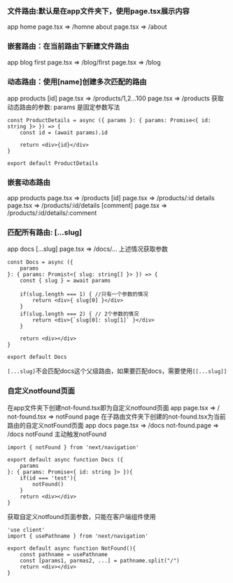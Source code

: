 ### 文件路由:默认是在app文件夹下，使用page.tsx展示内容
app
	home
		page.tsx    => /homne
	about
		page.tsx    => /about 
### 嵌套路由：在当前路由下新建文件路由
app
	blog
		first
			page.tsx   => /blog/first
	page.tsx                   => /blog
	
### 动态路由：使用[name]创建多次匹配的路由

app
	products
		[id]
			page.tsx   => /products/1,2...100 
		page.tsx           => /products
获取动态路由的参数: params 是固定参数写法
```tsx
const ProductDetails = async ({ params }: { params: Promise<{ id: string }> }) => {
	const id = (await params).id

	return <div>{id}</div>
}

export default ProductDetails
```
### 嵌套动态路由
app
	products
	 	page.tsx                                        => /products
	 	[id]
			page.tsx                                => /products/:id
			details
				page.tsx                        => /products/:id/details
				[comment]
					page.tsx                => /products/:id/details/:comment
### 匹配所有路由: [...slug]
app 
	docs
		[...slug]
			page.tsx  => /docs/...
上述情况获取参数
```tsx
const Docs = async ({
	params
}: { params: Promist<{ slug: string[] }> }) => {
	const { slug } = await params

	if(slug.length === 1) { //只有一个参数的情况
		return <div>{ slug[0] }</div>
	}
	if(slug.length === 2) { // 2个参数的情况
		return <div>{`slug[0]: slug[1]` }</div>
	}

	return <div></div>
}

export default Docs
```
``[...slug]``不会匹配docs这个父级路由，如果要匹配docs，需要使用``[[...slug]]``

### 自定义notfound页面
在app文件夹下创建not-found.tsx即为自定义notfound页面
app
	page.tsx          => /
	not-found.tsx => notFound page
在子路由文件夹下创建的not-found.tsx为当前路由的自定义notFound页面
app
	docs
		page.tsx               => /docs
		not-found.page   => /docs notFound
主动触发notFound
```tsx
import { notFound } from 'next/navigation'

export default async function Docs ({
	params
}: { params: Promise<{ id: string }> }){
	if(id === 'test'){
		notFound()
	}
	return <div></div>
}
```
获取自定义notfound页面参数，只能在客户端组件使用
```tsx
'use client'
import { usePathname } from 'next/navigation'

export default async function NotFound(){
	const pathname = usePathname
	const [params1, parmas2, ...] = pathname.split("/")
	return <div></div>
}

```
